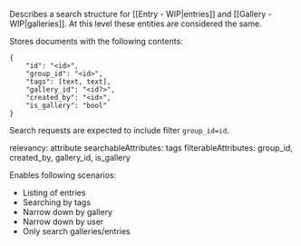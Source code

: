 Describes a search structure for [[Entry - WIP|entries]] and [[Gallery - WIP|galleries]]. At this level these entities are considered the same.

Stores documents with the following contents:
```
{
	"id": "<id>",
	"group_id": "<id>",
	"tags": [text, text],
	"gallery_id": "<id?>",
	"created_by": "<id>",
	"is_gallery": "bool"
}
```

Search requests are expected to include filter `group_id=id`.

relevancy: attribute
searchableAttributes: tags
filterableAttributes: group_id, created_by, gallery_id, is_gallery

Enables following scenarios:
- Listing of entries
- Searching by tags
- Narrow down by gallery
- Narrow down by user
- Only search galleries/entries